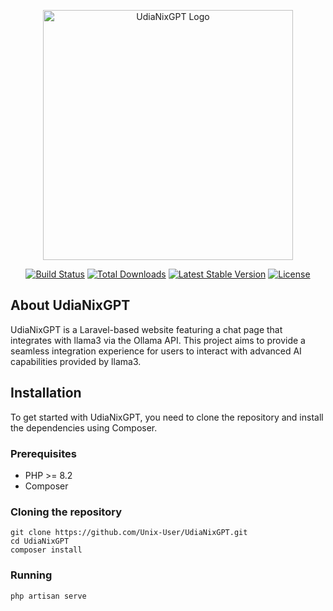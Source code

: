 <p align="center"><a href="https://gpt.udianix.com.br" target="_blank"><img src="https://github.com/Unix-User/UdiaNixGPT/assets/38821945/0c3fb9c8-ed3b-4804-8def-98b78ee6d0c0" width="400" alt="UdiaNixGPT Logo"></a></p>

<p align="center">
<a href="https://github.com/laravel/framework/actions"><img src="https://github.com/laravel/framework/workflows/tests/badge.svg" alt="Build Status"></a>
<a href="https://packagist.org/packages/laravel/framework"><img src="https://img.shields.io/packagist/dt/laravel/framework" alt="Total Downloads"></a>
<a href="https://packagist.org/packages/laravel/framework"><img src="https://img.shields.io/packagist/v/laravel/framework" alt="Latest Stable Version"></a>
<a href="https://packagist.org/packages/laravel/framework"><img src="https://img.shields.io/packagist/l/laravel/framework" alt="License"></a>
</p>

## About UdiaNixGPT

UdiaNixGPT is a Laravel-based website featuring a chat page that integrates with llama3 via the Ollama API. This project aims to provide a seamless integration experience for users to interact with advanced AI capabilities provided by llama3.

## Installation

To get started with UdiaNixGPT, you need to clone the repository and install the dependencies using Composer.

### Prerequisites

- PHP >= 8.2
- Composer

### Cloning the repository

```
git clone https://github.com/Unix-User/UdiaNixGPT.git
cd UdiaNixGPT
composer install
```

### Running

```
php artisan serve
```